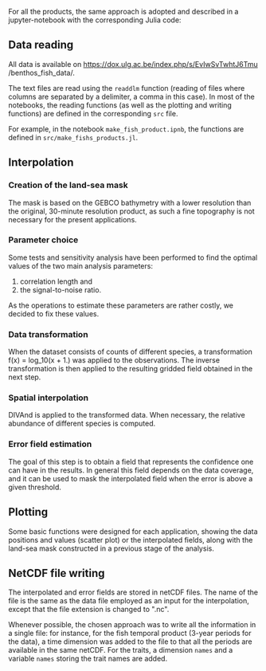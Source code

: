 For all the products, the same approach is adopted and described in a jupyter-notebook with the corresponding Julia code:

## Data reading

All data is available on https://dox.ulg.ac.be/index.php/s/EvIwSvTwhtJ6Tmu /benthos_fish_data/.

The text files are read using the `readdlm` function (reading of files where columns are separated by a delimiter, a comma in this case).
In most of the notebooks, the reading functions (as well as the plotting and writing functions) are defined in the corresponding `src` file.

For example, in the notebook `make_fish_product.ipnb`, the functions are defined in `src/make_fishs_products.jl`.

## Interpolation

### Creation of the land-sea mask

The mask is based on the GEBCO bathymetry with a lower resolution than the original, 30-minute resolution product, as such a fine topography is not necessary for the present applications. 

### Parameter choice

Some tests and sensitivity analysis have been performed to find the optimal values of the two main analysis parameters:
1. correlation length and 
2. the signal-to-noise ratio.

As the operations to estimate these parameters are rather costly, we decided to fix these values.

### Data transformation

When the dataset consists of counts of different species, a transformation f(x) = log_10(x + 1.) was applied to the observations. The inverse transformation is then applied to the resulting gridded field obtained in the next step.

### Spatial interpolation

DIVAnd is applied to the transformed data. When necessary, the relative abundance of different species is computed. 

### Error field estimation

The goal of this step is to obtain a field that represents the confidence one can have in the results. In general this field depends on the data coverage, and it can be used to mask the interpolated field when the error is above a given threshold.

## Plotting

Some basic functions were designed for each application, showing the data positions and values (scatter plot) or the interpolated fields, along with the land-sea mask constructed in a previous stage of the analysis.

## NetCDF file writing

The interpolated and error fields are stored in netCDF files.
The name of the file is the same as the data file employed as an input for the interpolation, except that the file extension is changed to ".nc".

Whenever possible, the chosen approach was to write all the information in a single file: for instance, for the fish temporal product (3-year periods for the data), a time dimension was added to the file to that all the periods are available in the same netCDF. For the traits, a dimension `names` and a variable `names` storing the trait names are added.
